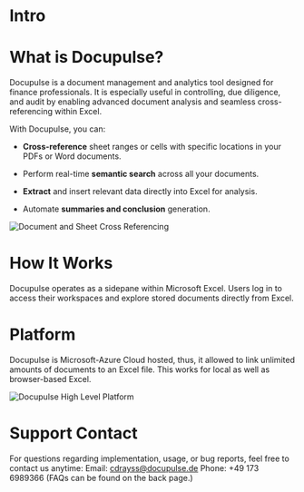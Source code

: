 # Intro

# What is Docupulse?

Docupulse is a document management and analytics tool designed for finance professionals. It is especially useful in controlling, due diligence, and audit by enabling advanced document analysis and seamless cross-referencing within Excel.

With Docupulse, you can:

- **Cross-reference** sheet ranges or cells with specific locations in your PDFs or Word documents.

- Perform real-time **semantic search** across all your documents.

- **Extract** and insert relevant data directly into Excel for analysis.

- Automate **summaries and conclusion** generation.

![Document and Sheet Cross Referencing](https://github.com/user-attachments/assets/62c32a79-0e2a-4591-8edc-17169e16d030)

# How It Works
Docupulse operates as a sidepane within Microsoft Excel. Users log in to access their workspaces and explore stored documents directly from Excel.

# Platform
Docupulse is Microsoft-Azure Cloud hosted, thus, it allowed to link unlimited amounts of documents to an Excel file. This works for local as well as browser-based Excel. 

![Docupulse High Level Platform](https://github.com/user-attachments/assets/bc21d670-9c8e-4d7c-9ccc-c7d7df76015e)

# Support Contact
For questions regarding implementation, usage, or bug reports, feel free to contact us anytime:
Email: cdrayss@docupulse.de
Phone: +49 173 6989366
(FAQs can be found on the back page.)
